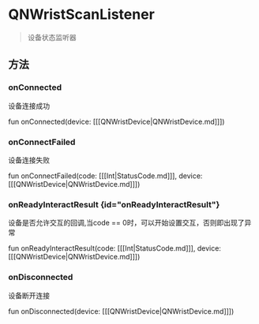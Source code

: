 <show-structure depth="2"/>

# QNWristScanListener

> 设备状态监听器

## 方法

### onConnected

设备连接成功

<code-block lang="Kotlin">
    fun onConnected(device: [[[QNWristDevice|QNWristDevice.md]]])
</code-block>

### onConnectFailed

设备连接失败

<code-block lang="Kotlin">
    fun onConnectFailed(code: [[[Int|StatusCode.md]]], device: [[[QNWristDevice|QNWristDevice.md]]])
</code-block>

### onReadyInteractResult {id="onReadyInteractResult"}

设备是否允许交互的回调,当code == 0时，可以开始设置交互，否则即出现了异常

<code-block lang="Kotlin">
    fun onReadyInteractResult(code: [[[Int|StatusCode.md]]], device: [[[QNWristDevice|QNWristDevice.md]]])
</code-block>

### onDisconnected

设备断开连接

<code-block lang="Kotlin">
    fun onDisconnected(device: [[[QNWristDevice|QNWristDevice.md]]])
</code-block>
